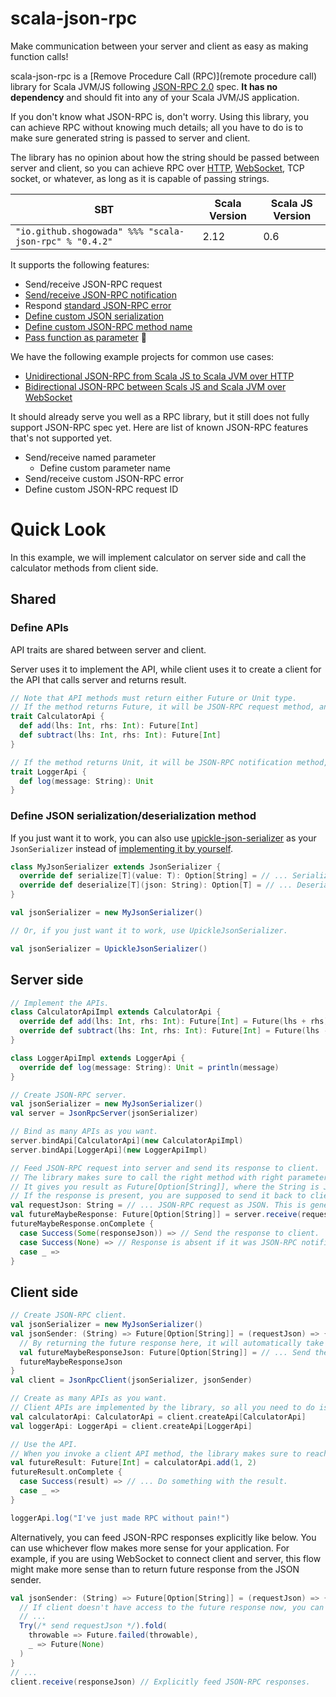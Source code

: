 # scala-json-rpc

Make communication between your server and client as easy as making function calls!

scala-json-rpc is a [Remove Procedure Call (RPC)](remote procedure call) library for Scala JVM/JS following [JSON-RPC 2.0](http://www.jsonrpc.org/specification) spec. **It has no dependency** and should fit into any of your Scala JVM/JS application.

If you don't know what JSON-RPC is, don't worry. Using this library, you can achieve RPC without knowing much details; all you have to do is to make sure generated string is passed to server and client.

The library has no opinion about how the string should be passed between server and client, so you can achieve RPC over [HTTP](examples/e2e), [WebSocket](examples/e2eWebSocket), TCP socket, or whatever, as long as it is capable of passing strings.

|SBT|Scala Version|Scala JS Version|
|---|---|---|
|```"io.github.shogowada" %%% "scala-json-rpc" % "0.4.2"```|2.12|0.6|

It supports the following features:

- Send/receive JSON-RPC request
- [Send/receive JSON-RPC notification](/examples/notification)
- Respond [standard JSON-RPC error](http://www.jsonrpc.org/specification#error_object)
- [Define custom JSON serialization](/examples/customJsonSerialization)
- [Define custom JSON-RPC method name](/examples/customMethodName)
- [Pass function as parameter](/examples/jsonRpcFunction) :tada:

We have the following example projects for common use cases:

- [Unidirectional JSON-RPC from Scala JS to Scala JVM over HTTP](examples/e2e)
- [Bidirectional JSON-RPC between Scals JS and Scala JVM over WebSocket](examples/e2eWebSocket)

It should already serve you well as a RPC library, but it still does not fully support JSON-RPC spec yet. Here are list of known JSON-RPC features that's not supported yet.

- Send/receive named parameter
    - Define custom parameter name
- Send/receive custom JSON-RPC error
- Define custom JSON-RPC request ID

# Quick Look

In this example, we will implement calculator on server side and call the calculator methods from client side.

## Shared

### Define APIs

API traits are shared between server and client.

Server uses it to implement the API, while client uses it to create a client for the API that calls server and returns result.

```scala
// Note that API methods must return either Future or Unit type.
// If the method returns Future, it will be JSON-RPC request method, and client can receive response.
trait CalculatorApi {
  def add(lhs: Int, rhs: Int): Future[Int]
  def subtract(lhs: Int, rhs: Int): Future[Int]
}

// If the method returns Unit, it will be JSON-RPC notification method, and client does not receive response.
trait LoggerApi {
  def log(message: String): Unit
}
```

### Define JSON serialization/deserialization method

If you just want it to work, you can also use [upickle-json-serializer](/upickle-json-serializer) as your ```JsonSerializer``` instead of [implementing it by yourself](/examples/customJsonSerialization).

```scala
class MyJsonSerializer extends JsonSerializer {
  override def serialize[T](value: T): Option[String] = // ... Serialize model into JSON.
  override def deserialize[T](json: String): Option[T] = // ... Deserialize JSON into model.
}

val jsonSerializer = new MyJsonSerializer()

// Or, if you just want it to work, use UpickleJsonSerializer.

val jsonSerializer = UpickleJsonSerializer()
```

## Server side

```scala
// Implement the APIs.
class CalculatorApiImpl extends CalculatorApi {
  override def add(lhs: Int, rhs: Int): Future[Int] = Future(lhs + rhs)
  override def subtract(lhs: Int, rhs: Int): Future[Int] = Future(lhs - rhs)
}

class LoggerApiImpl extends LoggerApi {
  override def log(message: String): Unit = println(message)
}

// Create JSON-RPC server.
val jsonSerializer = new MyJsonSerializer()
val server = JsonRpcServer(jsonSerializer)

// Bind as many APIs as you want.
server.bindApi[CalculatorApi](new CalculatorApiImpl)
server.bindApi[LoggerApi](new LoggerApiImpl)

// Feed JSON-RPC request into server and send its response to client.
// The library makes sure to call the right method with right parameters.
// It gives you result as Future[Option[String]], where the String is JSON-RPC response.
// If the response is present, you are supposed to send it back to client.
val requestJson: String = // ... JSON-RPC request as JSON. This is generated by and passed from client.
val futureMaybeResponse: Future[Option[String]] = server.receive(requestJson)
futureMaybeResponse.onComplete {
  case Success(Some(responseJson)) => // Send the response to client.
  case Success(None) => // Response is absent if it was JSON-RPC notification (API method returning Unit), but it was still a successful RPC.
  case _ =>
}
```

## Client side

```scala
// Create JSON-RPC client.
val jsonSerializer = new MyJsonSerializer()
val jsonSender: (String) => Future[Option[String]] = (requestJson) => {
  // By returning the future response here, it will automatically take care of the responses for you.
  val futureMaybeResponseJson: Future[Option[String]] = // ... Send the request JSON and receive its response.
  futureMaybeResponseJson
}
val client = JsonRpcClient(jsonSerializer, jsonSender)

// Create as many APIs as you want.
// Client APIs are implemented by the library, so all you need to do is to pass the trait type.
val calculatorApi: CalculatorApi = client.createApi[CalculatorApi]
val loggerApi: LoggerApi = client.createApi[LoggerApi]

// Use the API.
// When you invoke a client API method, the library makes sure to reach out to server and return the result.
val futureResult: Future[Int] = calculatorApi.add(1, 2)
futureResult.onComplete {
  case Success(result) => // ... Do something with the result.
  case _ =>
}

loggerApi.log("I've just made RPC without pain!")
```

Alternatively, you can feed JSON-RPC responses explicitly like below. You can use whichever flow makes more sense for your application. For example, if you are using WebSocket to connect client and server, this flow might make more sense than to return future response from the JSON sender.

```scala
val jsonSender: (String) => Future[Option[String]] = (requestJson) => {
  // If client doesn't have access to the future response now, you can explicitly feed the response like below too.
  // ...
  Try(/* send requestJson */).fold(
    throwable => Future.failed(throwable),
    _ => Future(None)
  )
}
// ...
client.receive(responseJson) // Explicitly feed JSON-RPC responses.
```

